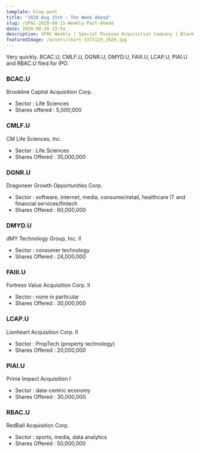```yaml
---
template: blog-post
title: "2020 Aug 15th : The Week Ahead"
slug: /SPAC-2020-08-15-Weekly-Past-Ahead
date: 2020-08-20 23:54
description: SPAC Weekly | Special Purpose Acquisition Company | Blank Check Companies
featuredImage: /assets/chart-3373119_1920.jpg
---
```

Very quickly.  BCAC.U,  CMLF.U, DGNR.U, DMYD.U, FAIII.U, LCAP.U, PIAI.U and RBAC.U filed for IPO.

### BCAC.U
Brookline Capital Acquisition Corp.
* Sector : Life Sciences
* Shares offered : 5,000,000

### CMLF.U
CM Life Sciences, Inc.
* Sector : Life Sciences
* Shares Offered : 35,000,000

### DGNR.U
Dragoneer Growth Opportunities Corp.
* Sector : software, internet, media, consumer/retail, healthcare IT and financial services/fintech
* Shares Offered : 60,000,000

### DMYD.U
dMY Technology Group, Inc. II
* Sector : consumer technology
* Shares Offered : 24,000,000

### FAIII.U
Fortress Value Acquisition Corp. II
* Sector : none in particular
* Shares Offered : 30,000,000

### LCAP.U
Lionheart Acquisition Corp. II
* Sector : PropTech (property technology)
* Shares Offered : 20,000,000

### PIAI.U
Prime Impact Acquisition I
* Sector : data-centric economy
* Shares Offered : 30,000,000

### RBAC.U 
RedBall Acquisition Corp.
* Sector : sports, media, data analytics
* Shares Offered : 50,000,000
